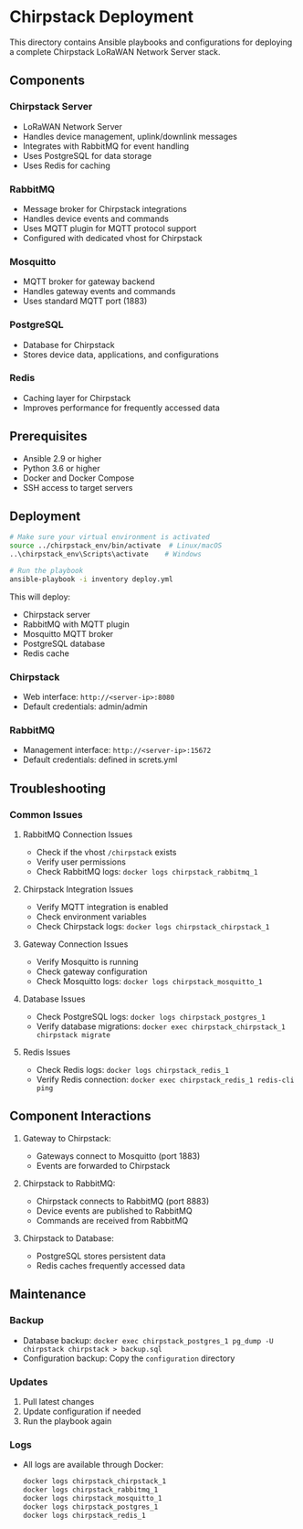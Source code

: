 # Chirpstack Deployment

This directory contains Ansible playbooks and configurations for deploying a complete Chirpstack LoRaWAN Network Server stack.

## Components

### Chirpstack Server
- LoRaWAN Network Server
- Handles device management, uplink/downlink messages
- Integrates with RabbitMQ for event handling
- Uses PostgreSQL for data storage
- Uses Redis for caching

### RabbitMQ
- Message broker for Chirpstack integrations
- Handles device events and commands
- Uses MQTT plugin for MQTT protocol support
- Configured with dedicated vhost for Chirpstack

### Mosquitto
- MQTT broker for gateway backend
- Handles gateway events and commands
- Uses standard MQTT port (1883)

### PostgreSQL
- Database for Chirpstack
- Stores device data, applications, and configurations

### Redis
- Caching layer for Chirpstack
- Improves performance for frequently accessed data

## Prerequisites

- Ansible 2.9 or higher
- Python 3.6 or higher
- Docker and Docker Compose
- SSH access to target servers


## Deployment

```bash
# Make sure your virtual environment is activated
source ../chirpstack_env/bin/activate  # Linux/macOS
..\chirpstack_env\Scripts\activate    # Windows

# Run the playbook
ansible-playbook -i inventory deploy.yml
```

This will deploy:
- Chirpstack server
- RabbitMQ with MQTT plugin
- Mosquitto MQTT broker
- PostgreSQL database
- Redis cache

### Chirpstack
- Web interface: `http://<server-ip>:8080`
- Default credentials: admin/admin

### RabbitMQ
- Management interface: `http://<server-ip>:15672`
- Default credentials: defined in screts.yml

## Troubleshooting

### Common Issues

1. RabbitMQ Connection Issues
   - Check if the vhost `/chirpstack` exists
   - Verify user permissions
   - Check RabbitMQ logs: `docker logs chirpstack_rabbitmq_1`

2. Chirpstack Integration Issues
   - Verify MQTT integration is enabled
   - Check environment variables
   - Check Chirpstack logs: `docker logs chirpstack_chirpstack_1`

3. Gateway Connection Issues
   - Verify Mosquitto is running
   - Check gateway configuration
   - Check Mosquitto logs: `docker logs chirpstack_mosquitto_1`

4. Database Issues
   - Check PostgreSQL logs: `docker logs chirpstack_postgres_1`
   - Verify database migrations: `docker exec chirpstack_chirpstack_1 chirpstack migrate`

5. Redis Issues
   - Check Redis logs: `docker logs chirpstack_redis_1`
   - Verify Redis connection: `docker exec chirpstack_redis_1 redis-cli ping`

## Component Interactions

1. Gateway to Chirpstack:
   - Gateways connect to Mosquitto (port 1883)
   - Events are forwarded to Chirpstack

2. Chirpstack to RabbitMQ:
   - Chirpstack connects to RabbitMQ (port 8883)
   - Device events are published to RabbitMQ
   - Commands are received from RabbitMQ

3. Chirpstack to Database:
   - PostgreSQL stores persistent data
   - Redis caches frequently accessed data

## Maintenance

### Backup
- Database backup: `docker exec chirpstack_postgres_1 pg_dump -U chirpstack chirpstack > backup.sql`
- Configuration backup: Copy the `configuration` directory

### Updates
1. Pull latest changes
2. Update configuration if needed
3. Run the playbook again

### Logs
- All logs are available through Docker:
  ```bash
  docker logs chirpstack_chirpstack_1
  docker logs chirpstack_rabbitmq_1
  docker logs chirpstack_mosquitto_1
  docker logs chirpstack_postgres_1
  docker logs chirpstack_redis_1
  ```